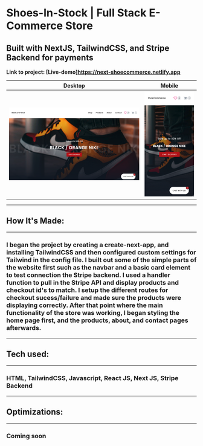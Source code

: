 # Shoes-In-Stock | Full Stack E-Commerce Store

## Built with NextJS, TailwindCSS, and Stripe Backend for payments

**Link to project: [Live-demo]https://next-shoecommerce.netlify.app**

|                 Desktop                 |                     Mobile                     |
| :-------------------------------------: | :--------------------------------------------: |
| ![shoe-commerce](images/shoecomm-1.png) | ![shoe-commerce](images/shoecomm-mobile-1.png) |

---

## **How It's Made:**

---

### I began the project by creating a create-next-app, and installing TailwindCSS and then configured custom settings for Tailwind in the config file. I built out some of the simple parts of the website first such as the navbar and a basic card element to test connection the Stripe backend. I used a handler function to pull in the Stripe API and display products and checkout id's to match. I setup the different routes for checkout sucess/failure and made sure the products were displaying correctly. After that point where the main functionality of the store was working, I began styling the home page first, and the products, about, and contact pages afterwards.

<!-- ### I began building the project with a hello world starter from Gatsby's website. I decided to build out all the pages first and make sure the routing was setup correctly. When I was sure the routing was correct, I then built out the Navbar followed by the hero, services, experience, projects, and footer sections on the index.js page(home-page). Some of the data for these sections was imported from constants folder, and other data was pulled via GraphQL queries built upon a Strapi backend. Afterwards, I built the about page with more graphql queries. I also built out the projects page, but with same data via slightyly-altered queries from the projects section on the home page. The contact page was straightforward and the form is built upon formspree.io's backend to store the submissions. -->

---

## **Tech used:**

---

### HTML, TailwindCSS, Javascript, React JS, Next JS, Stripe Backend

---

## **Optimizations:**

---

### Coming soon

<!-- ### Optimization of the entire project was part of the reason Gatsby JS and GraphQL were chosen. Many of the built in plugins allowed me to pull data from queries and use static images to speed up loading times. The pages for individual projects were created programatically, saving plenty of time that would have been spent hard-coding data for the pages and SEO. Most sections with more than one of the same kind of element were either queries or constants that were iterated over to save code space as well. -->
